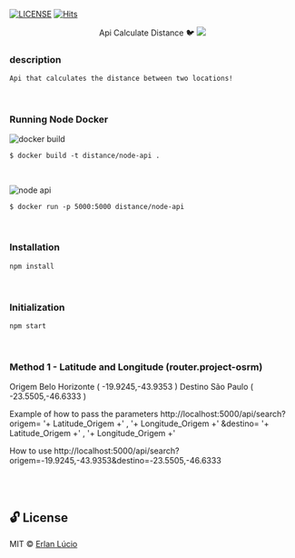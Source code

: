 [![LICENSE](https://img.shields.io/github/license/arshadkazmi42/awesome-github-init.svg)](https://github.com/arshadkazmi42/awesome-github-init/LICENSE)
[![Hits](https://hits.seeyoufarm.com/api/count/incr/badge.svg?url=https%3A%2F%2Fgithub.com%2Flucioerlan%2FCalculate-Distance-Between&count_bg=%23E71A18&title_bg=%23555555&icon=dependabot.svg&icon_color=%23E7E7E7&title=views&edge_flat=false)](https://hits.seeyoufarm.com)


<p align="center"> Api Calculate Distance  🐦       


<img src="https://user-images.githubusercontent.com/47280551/75129017-cb61d380-56a5-11ea-838f-a65159e72aeb.png">
<br>

### description
```sh
Api that calculates the distance between two locations!
```
<br>


### Running Node Docker

![docker build](https://user-images.githubusercontent.com/67064886/88506892-69d5c600-cfb1-11ea-82c0-b43d699fec8a.png)
```
$ docker build -t distance/node-api .
```
<br>

![node api](https://user-images.githubusercontent.com/67064886/88506894-6a6e5c80-cfb1-11ea-8e54-98792292d3ae.png)
```
$ docker run -p 5000:5000 distance/node-api
```
<br>





### Installation
```bash
npm install
```
<br>



### Initialization

```bash
npm start
```
<br>


### Method 1 - Latitude and Longitude     (router.project-osrm)




Origem Belo Horizonte   ( -19.9245,-43.9353 )
Destino São Paulo       ( -23.5505,-46.6333 )

Example of how to pass the parameters
http://localhost:5000/api/search?origem= '+ Latitude_Origem +' , '+ Longitude_Origem +' &destino= '+ Latitude_Origem +' , '+ Longitude_Origem +' 


How to use
http://localhost:5000/api/search?origem=-19.9245,-43.9353&destino=-23.5505,-46.6333

<br><br>



## 🔓 License 
MIT © [Erlan Lúcio](https://br.linkedin.com/in/erlan-lucio)


